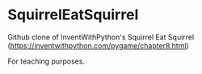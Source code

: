 # SquirrelEatSquirrel

Github clone of InventWithPython's Squirrel Eat Squirrel (https://inventwithpython.com/pygame/chapter8.html)

For teaching purposes.
